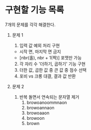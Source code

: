 # 구현할 기능 목록
7개의 문제를 각각 해결한다.

1. 문제 1
   1. 입력 값 예외 처리 구현
     - 시작 면, 마지막 면 금지
     - [nbr(홀), nbr + 1(짝)] 포맷만 가능
   2. 각 자리 수 '더하기, 곱하기' 기능 구현
   3. 더한 값, 곱한 값 중 큰 값 중 점수 선택
   4. 포비 vs 크롱 대결, 결과 값 반환

2. 문제 2
   1. 반복 돌면서 연속되는 문자열 제거
      1. browoanoommnaon
      2. browoannaon
      3. browoaaon
      4. browoon
      5. brown
